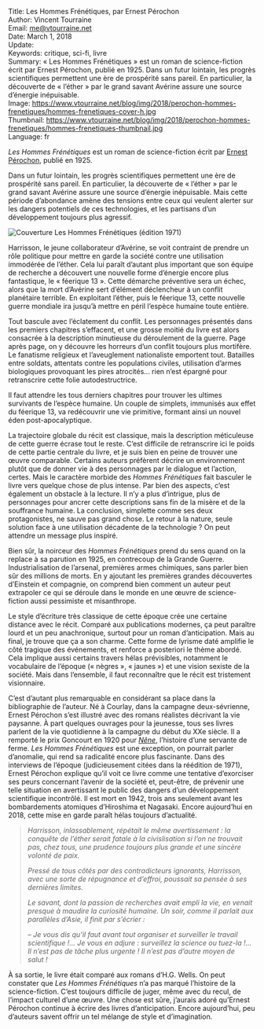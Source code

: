 Title:     Les Hommes Frénétiques, par Ernest Pérochon  
Author:    Vincent Tourraine  
Email:     me@vtourraine.net  
Date:      March 1, 2018  
Update:    
Keywords:  critique, sci-fi, livre  
Summary:   « Les Hommes Frénétiques » est un roman de science-fiction écrit par Ernest Pérochon, publié en 1925. Dans un futur lointain, les progrès scientifiques permettent une ère de prospérité sans pareil. En particulier, la découverte de « l’éther » par le grand savant Avérine assure une source d’énergie inépuisable.  
Image:     https://www.vtourraine.net/blog/img/2018/perochon-hommes-frenetiques/hommes-frenetiques-cover-h.jpg  
Thumbnail: https://www.vtourraine.net/blog/img/2018/perochon-hommes-frenetiques/hommes-frenetiques-thumbnail.jpg  
Language:  fr  

*Les Hommes Frénétiques* est un roman de science-fiction écrit par [Ernest Pérochon](https://fr.wikipedia.org/wiki/Ernest_Pérochon), publié en 1925.

Dans un futur lointain, les progrès scientifiques permettent une ère de prospérité sans pareil. En particulier, la découverte de « l’éther » par le grand savant Avérine assure une source d’énergie inépuisable. Mais cette période d’abondance amène des tensions entre ceux qui veulent alerter sur les dangers potentiels de ces technologies, et les partisans d’un développement toujours plus agressif.

![Couverture *Les Hommes Frénétiques* (édition 1971)](/blog/img/2018/perochon-hommes-frenetiques/hommes-frenetiques-cover-v.jpg)

Harrisson, le jeune collaborateur d’Avérine, se voit contraint de prendre un rôle politique pour mettre en garde la société contre une utilisation immodérée de l’éther. Cela lui paraît d’autant plus important que son équipe de recherche a découvert une nouvelle forme d’énergie encore plus fantastique, le « féerique 13 ». Cette démarche préventive sera un échec, alors que la mort d’Avérine sert d’élément déclencheur à un conflit planétaire terrible. En exploitant l’éther, puis le féerique 13, cette nouvelle guerre mondiale ira jusqu’à mettre en péril l’espèce humaine toute entière.

Tout bascule avec l’éclatement du conflit. Les personnages présentés dans les premiers chapitres s’effacent, et une grosse moitié du livre est alors consacrée à la description minutieuse du déroulement de la guerre. Page après page, on y découvre les horreurs d’un conflit toujours plus mortifère. Le fanatisme religieux et l’aveuglement nationaliste emportent tout. Batailles entre soldats, attentats contre les populations civiles, utilisation d’armes biologiques provoquant les pires atrocités... rien n’est épargné pour retranscrire cette folie autodestructrice.

Il faut attendre les tous derniers chapitres pour trouver les ultimes survivants de l’espèce humaine. Un couple de simplets, immunisés aux effet du féerique 13, va redécouvrir une vie primitive, formant ainsi un nouvel éden post-apocalyptique. 

La trajectoire globale du récit est classique, mais la description méticuleuse de cette guerre écrase tout le reste. C’est difficile de retranscrire ici le poids de cette partie centrale du livre, et je suis bien en peine de trouver une œuvre comparable. Certains auteurs préfèrent décrire un environnement plutôt que de donner vie à des personnages par le dialogue et l’action, certes. Mais le caractère morbide des *Hommes Frénétiques* fait basculer le livre vers quelque chose de plus intense. Par bien des aspects, c’est également un obstacle à la lecture. Il n’y a plus d’intrigue, plus de personnages pour ancrer cette descriptions sans fin de la misère et de la souffrance humaine. La conclusion, simplette comme ses deux protagonistes, ne sauve pas grand chose. Le retour à la nature, seule solution face à une utilisation décadente de la technologie ? On peut attendre un message plus inspiré.

Bien sûr, la noirceur des *Hommes Frénétiques* prend du sens quand on la replace à sa parution en 1925, en contrecoup de la Grande Guerre. Industrialisation de l’arsenal, premières armes chimiques, sans parler bien sûr des millions de morts. En y ajoutant les premières grandes découvertes d’Einstein et compagnie, on comprend bien comment un auteur peut extrapoler ce qui se déroule dans le monde en une œuvre de science-fiction aussi pessimiste et misanthrope.

Le style d’écriture très classique de cette époque crée une certaine distance avec le récit. Comparé aux publications modernes, ça peut paraître lourd et un peu anachronique, surtout pour un roman d’anticipation. Mais au final, je trouve que ça a son charme. Cette forme de lyrisme daté amplifie le côté tragique des événements, et renforce a posteriori le thème abordé. Cela implique aussi certains travers hélas prévisibles, notamment le vocabulaire de l’époque (« nègres », « jaunes ») et une vision sexiste de la société. Mais dans l’ensemble, il faut reconnaître que le récit est tristement visionnaire.

C’est d’autant plus remarquable en considérant sa place dans la bibliographie de l’auteur. Né à Courlay, dans la campagne deux-sévrienne, Ernest Pérochon s’est illustré avec des romans réalistes décrivant la vie paysanne. À part quelques ouvrages pour la jeunesse, tous ses livres parlent de la vie quotidienne à la campagne du début du XXe siècle. Il a remporté le prix Goncourt en 1920 pour [*Nêne*](https://fr.wikipedia.org/wiki/Nêne), l’histoire d’une servante de ferme. *Les Hommes Frénétiques* est une exception, on pourrait parler d’anomalie, qui rend sa radicalité encore plus fascinante. Dans des interviews de l’époque (judicieusement citées dans la réédition de 1971), Ernest Pérochon explique qu’il voit ce livre comme une tentative d’exorciser ses peurs concernant l’avenir de la société et, peut-être, de prévenir une telle situation en avertissant le public des dangers d’un développement scientifique incontrôlé. Il est mort en 1942, trois ans seulement avant les bombardements atomiques d’Hiroshima et Nagasaki. Encore aujourd’hui en 2018, cette mise en garde paraît hélas toujours d’actualité.

> _Harrisson, inlassablement, répétait le même avertissement : la conquête de l’éther serait fatale à la civislisation si l’on ne trouvait pas, chez tous, une prudence toujours plus grande et une sincère volonté de paix._
> 
> _Pressé de tous côtés par des contradicteurs ignorants, Harrisson, avec une sorte de répugnance et d’effroi, poussait sa pensée à ses dernières limites._
> 
> _Le savant, dont la passion de recherches avait empli la vie, en venait presque à maudire la curiosité humaine. Un soir, comme il parlait aux parallèles d’Asie, il finit par s’écrier :_
> 
> _– Je vous dis qu’il faut avant tout organiser et surveiller le travail scientifique !... Je vous en adjure : surveillez la science ou tuez-la !... Il n’est pas de tâche plus urgente ! Il n’est pas d’autre moyen de salut !_

À sa sortie, le livre était comparé aux romans d’H.G. Wells. On peut constater que *Les Hommes Frénétiques* n’a pas marqué l’histoire de la science-fiction. C’est toujours difficile de juger, même avec du recul, de l’impact culturel d’une œuvre. Une chose est sûre, j’aurais adoré qu’Ernest Pérochon continue à écrire des livres d’anticipation. Encore aujourd’hui, peu d’auteurs savent offrir un tel mélange de style et d’imagination.
